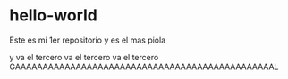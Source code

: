 # hello-world
Este es mi 1er repositorio y es el mas piola

y va el tercero va el tercero va el tercero GAAAAAAAAAAAAAAAAAAAAAAAAAAAAAAAAAAAAAAAAAAAAAAAL
